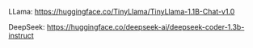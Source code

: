LLama: https://huggingface.co/TinyLlama/TinyLlama-1.1B-Chat-v1.0

DeepSeek: https://huggingface.co/deepseek-ai/deepseek-coder-1.3b-instruct
